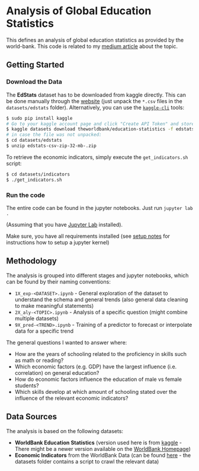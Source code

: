 # Analysis of Global Education Statistics

This defines an analysis of global education statistics as provided by the world-bank. This code is related to my [medium article](https://medium.com/@felixnext92) about the topic.

## Getting Started

### Download the Data

The **EdStats** dataset has to be downloaded from kaggle directly. This can be done manually through the [website](https://www.kaggle.com/theworldbank/education-statistics/version/45#) (just unpack the `*.csv` files in the `datasets/edstats` folder). Alternatively, you can use the [`kaggle-cli`](https://github.com/Kaggle/kaggle-api) tools:

```bash
$ sudo pip install kaggle
# Go to your kaggle account page and click "Create API Token" and store the resulting kaggle.json file it under /home/USERNAME/.kaggle
$ kaggle datasets download theworldbank/education-statistics -f edstats-csv-zip-32-mb-.zip -p datasets/edstats --unzip
# in case the file was not unpacked:
$ cd datasets/edstats
$ unzip edstats-csv-zip-32-mb-.zip
```

To retrieve the economic indicators, simply execute the `get_indicators.sh` script:

```bash
$ cd datasets/indicators
$ ./get_indicators.sh
```

### Run the code

The entire code can be found in the jupyter notebooks. Just run `jupyter lab .`

(Assuming that you have [Jupyter Lab](https://jupyterlab.readthedocs.io/en/stable/) installed).

Make sure, you have all requirements installed (see [setup notes](setup_notes.md) for instructions how to setup a jupyter kernel)

## Methodology

The analysis is grouped into different stages and jupyter notebooks, which can be found by their naming conventions:

* `1X_exp-<DATASET>.ipynb` - General exploration of the dataset to understand the schema and general trends (also general data cleaning to make meaningful statements)
* `2X_aly-<TOPIC>.ipynb` - Analysis of a specific question (might combine multiple datasets)
* `9X_pred-<TREND>.ipynb` - Training of a predictor to forecast or interpolate data for a specific trend

The general questions I wanted to answer where:

* How are the years of schooling related to the proficiency in skills such as math or reading?
* Which economic factors (e.g. GDP) have the largest influence (i.e. correlation) on general education? 
* How do economic factors influence the education of male vs female students?
* Which skills develop at which amount of schooling stated over the influence of the relevant economic indicators?

## Data Sources

The analysis is based on the following datasets:

* **WorldBank Education Statistics** (version used here is from [kaggle](https://www.kaggle.com/theworldbank/education-statistics/version/45#) - There might be a newer version available on the [WorldBank Homepage](https://datatopics.worldbank.org/education/home))
* **Economic Indicators** from the WorldBank Data (can be found [here](https://data.worldbank.org/indicator) - the datasets folder contains a script to crawl the relevant data)
